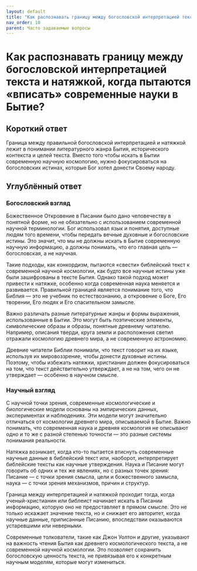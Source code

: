 ```yaml
---
layout: default
title: "Как распознавать границу между богословской интерпретацией текста и натяжкой, когда пытаются «вписать» современные науки в Бытие?"
nav_order: 10
parent: Часто задаваемые вопросы
---
```


# Как распознавать границу между богословской интерпретацией текста и натяжкой, когда пытаются «вписать» современные науки в Бытие?

## Короткий ответ

Граница между правильной богословской интерпретацией и натяжкой лежит в понимании литературного жанра Бытия, исторического контекста и целей текста. Вместо того чтобы искать в Бытии современную научную космологию, нужно фокусироваться на богословских истинах, которые Бог хотел донести Своему народу.

## Углублённый ответ

### Богословский взгляд

Божественное Откровение в Писании было дано человечеству в понятной форме, но не обязательно с использованием современной научной терминологии. Бог использовал язык и понятия, доступные людям того времени, чтобы передать вечные духовные и богословские истины. Это значит, что мы не должны искать в Бытие современную научную информацию, а должны понимать, что его главная цель — богословская, а не научная.

Такие подходы, как конкордизм, пытаются «свести» библейский текст к современной научной космологии, как будто все научные истины уже были зашифрованы в тексте Бытия. Однако такой подход может привести к натяжке, особенно когда современная наука меняется и развивается. Правильной границей является понимание того, что Библия — это не учебник по естествознанию, а откровение о Боге, Его творении, Его людях и Его спасительном замысле.

Важно различать разные литературные жанры и формы выражения, использованные в Бытии. Это могут быть поэтические элементы, символические образы и образы, понятные древнему читателю. Например, описания тверди, круга земли и расположения светил отражали космологию древнего мира, а не современную астрономию.

Древние читатели Библии понимали, что текст говорит на их языке, используя их мировоззрение, чтобы донести духовные истины. Поэтому, чтобы избежать натяжки, христианин должен фокусироваться на том, что текст действительно утверждает, а не на том, чего он не утверждает — особенно в научном смысле.

### Научный взгляд

С научной точки зрения, современные космологические и биологические модели основаны на эмпирических данных, экспериментах и наблюдениях. Эти модели могут значительно отличаться от космологии древнего мира, описываемой в Бытие. Важно понимать, что современная наука и древняя космология не описывают одно и то же с разной степенью точности — это разные системы понимания реальности.

Натяжка возникает, когда кто-то пытается втиснуть современные научные данные в библейский текст или, наоборот, интерпретирует библейские тексты как научные утверждения. Наука и Писание могут говорить об одних и тех же явлениях, но с разных точек зрения: Писание — с точки зрения смысла, цели и божественного замысла, наука — с точки зрения механизмов, причин и структур.

Граница между интерпретацией и натяжкой проходит тогда, когда ученый-христианин или библеист начинает искать в Писании информацию, которую оно не предоставляет в прямом смысле. Это не только искажает значение текста, но и снижает его авторитет, когда научные данные, приписанные Писанию, впоследствии оказываются устаревшими или неверными.

Современные толкователи, такие как Джон Уолтон и другие, указывают на важность чтения Бытия как древнего космологического текста, а не современной научной космологии. Это позволяет сохранить богословскую ценность текста, не привязывая его к конкретным научным моделям, которые могут измениться.